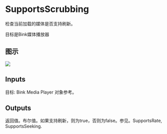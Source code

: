 # SupportsScrubbing

检查当前加载的媒体是否支持刷新。

目标是Bink媒体播放器

## 图示

![]($-20221218-20000281.png)

## Inputs

目标: Bink Media Player 对象参考。  

## Outputs

返回值。布尔值。如果支持刷新，则为true，否则为false。参见。SupportsRate, SupportsSeeking.

